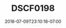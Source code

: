 ---
title: DSCF0198
date: 2018-07-09T23:10:18-07:00
draft: false
location: Boise, ID
img_url: https://d17enza3bfujl8.cloudfront.net/DSCF0198.jpg
original_fn: ""
tags:
- Boise, ID
- Kenai
- dogs
- on-the-road

---